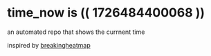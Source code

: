 # time_now is (( 1726484400068 ))

an automated repo that shows the currnent time

inspired by [breakingheatmap](https://github.com/breakingheatmap/breakingheatmap)